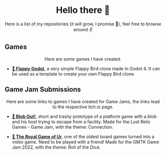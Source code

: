 <h1 align = "center">
Hello there 👋
</h1>

<p align = "center"> Here is a list of my repositories (it will grow, I promise 🤞), feel free to browse around ✌️ </p>

## Games

<p align = "center"> Here are some games I have created. </p>

* [**🐣 Flappy Godot**](https://github.com/divin/Flappy-Godot), a very simple Flappy Bird clone made in Godot 4. It can be used as a template to create your own Flappy Bird clone.

## Game Jam Submissions

<p align = "center"> Here are some links to games I have created for Game Jams, the links lead to the respective itch.io page. </p>

* **[💚 Blob Out!](https://divins.itch.io/blob-out)**, short and trashy prototype of a platform game with a blob and his host trying to escape from a facility. Made for the Lost Relic Games - Game Jam, with the theme: Connection.

* **[🎲 The Royal Game of Ur](https://divins.itch.io/the-royal-game-of-ur)**, one of the oldest board games turned into a video game. Need to be played with a friend! Made for the GMTK Game Jam 2022, with the theme: Roll of the Dice.
